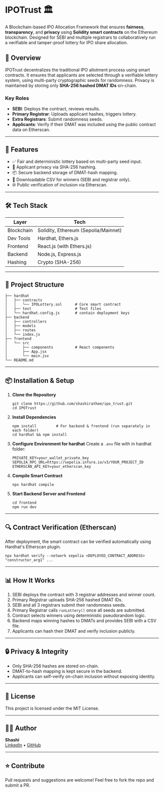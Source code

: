 
# IPOTrust 🏛️

A Blockchain-based IPO Allocation Framework that ensures **fairness**, **transparency**, and **privacy** using **Solidity smart contracts** on the Ethereum blockchain. Designed for SEBI and multiple registrars to collaboratively run a verifiable and tamper-proof lottery for IPO share allocation.

## 🧩 Overview

IPOTrust decentralizes the traditional IPO allotment process using smart contracts. It ensures that applicants are selected through a verifiable lottery system, using multi-party cryptographic seeds for randomness. Privacy is maintained by storing only **SHA-256 hashed DMAT IDs** on-chain.

### Key Roles
- **SEBI**: Deploys the contract, reviews results.
- **Primary Registrar**: Uploads applicant hashes, triggers lottery.
- **Extra Registrars**: Submit randomness seeds.
- **Applicants**: Verify if their DMAT was included using the public contract data on Etherscan.

---

## 🚀 Features

- ✅ Fair and deterministic lottery based on multi-party seed input.
- 🔐 Applicant privacy via SHA-256 hashing.
- 📦 Secure backend storage of DMAT-hash mapping.
- 📄 Downloadable CSV for winners (SEBI and registrar only).
- 🌐 Public verification of inclusion via Etherscan.

---

## 🛠️ Tech Stack

| Layer        | Tech                                 |
|--------------|--------------------------------------|
| Blockchain   | Solidity, Ethereum (Sepolia/Mainnet) |
| Dev Tools    | Hardhat, Ethers.js                   |
| Frontend     | React.js (with Ethers.js)            |
| Backend      | Node.js, Express.js                  |
| Hashing      | Crypto (SHA-256)                     |

---

## 📂 Project Structure

```
├── hardhat
│   ├── contracts
│   │   └── IPOLottery.sol      # Core smart contract
│   ├── test                    # Test files
│   └── hardhat.config.js       # contain deployment keys 
├── backend
│   ├── controllers
│   ├── models
│   ├── routes                  
│   └── index.js
├── frontend
│   └── src
│       ├── components          # React components
│       ├── App.jsx 
│       └── main.jsx             
└── README.md
```

---

## 📦 Installation & Setup

1. **Clone the Repository**
   ```
   git clone https://github.com/shashirathee/ipo_trust.git
   cd IPOTrust
   ```

2. **Install Dependencies**
   ```
   npm install         # For backend & frontend (run separately in each folder)
   cd hardhat && npm install
   ```

3. **Configure Environment for hardhat**
   Create a `.env` file with in hardhat folder:
   ```
   PRIVATE_KEY=your_wallet_private_key
   SEPOLIA_RPC_URL=https://sepolia.infura.io/v3/YOUR_PROJECT_ID
   ETHERSCAN_API_KEY=your_etherscan_key
   ```

4. **Compile Smart Contract**
   ```
   npx hardhat compile
   ```

5. **Start Backend Server and Frontend**
   ```
   cd frontend
   npm run dev
   ```

---

## 🔍 Contract Verification (Etherscan)

After deployment, the smart contract can be verified automatically using Hardhat's Etherscan plugin.

```
npx hardhat verify --network sepolia <DEPLOYED_CONTRACT_ADDRESS> "constructor_arg1" ...
```

---

## 📊 How It Works

1. SEBI deploys the contract with 3 registrar addresses and winner count.
2. Primary Registrar uploads SHA-256 hashed DMAT IDs.
3. SEBI and all 3 registrars submit their randomness seeds.
4. Primary Registrar calls `runLottery()` once all seeds are submitted.
5. Contract selects winners using deterministic pseudorandom logic.
6. Backend maps winning hashes to DMATs and provides SEBI with a CSV file.
7. Applicants can hash their DMAT and verify inclusion publicly.

---

## 🔒 Privacy & Integrity

- Only SHA-256 hashes are stored on-chain.
- DMAT-to-hash mapping is kept secure in the backend.
- Applicants can self-verify on-chain inclusion without exposing identity.

---

## 📄 License

This project is licensed under the MIT License.

---

## 🙋‍♂️ Author

**Shashi**  
[LinkedIn](https://www.linkedin.com/in/shashi-rathee-282074217/) • [GitHub](https://github.com/shashirathee)

---

## ⭐ Contribute

Pull requests and suggestions are welcome! Feel free to fork the repo and submit a PR.
